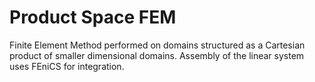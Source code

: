 # Product Space FEM
Finite Element Method performed on domains structured
as a Cartesian product of smaller dimensional domains.
Assembly of the linear system uses FEniCS for integration.

